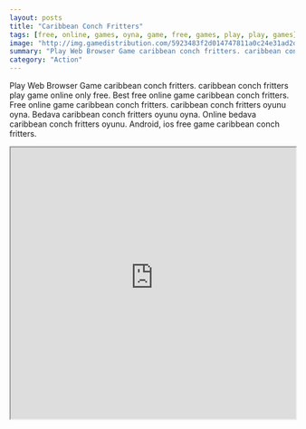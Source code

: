 ```yaml
---
layout: posts
title: "Caribbean Conch Fritters"
tags: [free, online, games, oyna, game, free, games, play, play, games]
image: "http://img.gamedistribution.com/5923483f2d014747811a0c24e31ad2d4.jpg"
summary: "Play Web Browser Game caribbean conch fritters. caribbean conch fritters play game online only free. Best free online game caribbean conch fritters. Free online game caribbean conch fritters. caribbean conch fritters oyunu oyna. Bedava caribbean conch fritters oyunu oyna. Online bedava caribbean conch fritters oyunu. Android, ios free game caribbean conch fritters."
category: "Action"
---
```


Play Web Browser Game caribbean conch fritters. caribbean conch fritters play game online only free. Best free online game caribbean conch fritters. Free online game caribbean conch fritters. caribbean conch fritters oyunu oyna. Bedava caribbean conch fritters oyunu oyna. Online bedava caribbean conch fritters oyunu. Android, ios free game caribbean conch fritters.

<iframe width="100%" height="480px;" src="http://flash.gamedistribution.com?game=5923483f2d014747811a0c24e31ad2d4"></iframe>